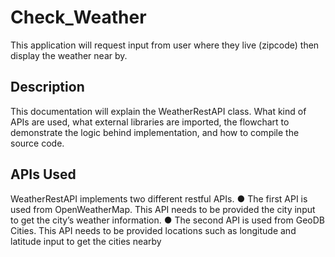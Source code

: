 # Check_Weather
This application will request input from user where they live (zipcode) then display the weather near by.

## Description
  This documentation will explain the WeatherRestAPI class. What kind of APIs are used,
  what external libraries are imported, the flowchart to demonstrate the logic behind
  implementation, and how to compile the source code.
## APIs Used
  WeatherRestAPI implements two different restful APIs.
  ● The first API is used from OpenWeatherMap. This API needs to be provided the
  city input to get the city’s weather information.
  ● The second API is used from GeoDB Cities. This API needs to be provided
  locations such as longitude and latitude input to get the cities nearby
